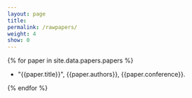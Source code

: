 ```yaml
---
layout: page
title: 
permalink: /rawpapers/
weight: 4
show: 0
---
```


{% for paper in site.data.papers.papers %}
* "{{paper.title}}", {{paper.authors}}, {{paper.conference}}.

{% endfor %}

